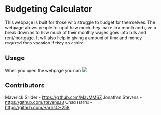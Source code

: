 # Budgeting Calculator
This webpage is built for those who struggle to budget for themselves.
The webpage allows people to input how much they make in a month and give a break down as to how much of their monthly wages goes into bills and rent/mortgage.
It will also help in giving a amount of time and money required for a vacation if they so desire.
## Usage
When you open the webpage you can 
![](./assets/Untitled%20Video%20September%2021,%202024%206_23%20PM.gif)

## Contributors
Maverick Snider - https://github.com/MavMMSZ
Jonathan Stevens - https://github.com/stevens38
Chad Harris - https://github.com/HarrisCH258